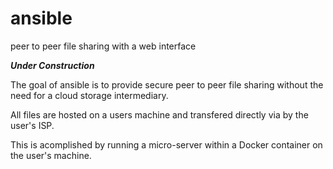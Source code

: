 # ansible
peer to peer file sharing with a web interface

***Under Construction***

The goal of ansible is to provide secure peer to peer file sharing without the need for a cloud storage intermediary.

All files are hosted on a users machine and transfered directly via by the user's ISP.

This is acomplished by running a micro-server within a Docker container on the user's machine. 
